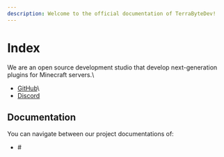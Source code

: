 ```yaml
---
description: Welcome to the official documentation of TerraByteDev!
---
```


# Index

We are an open source development studio that develop next-generation plugins for Minecraft servers.\

- [GitHub]([https://github.com/TerraByteDev](https://github.com/TerraByteDev))\
- [Discord]([https://discord.gg/SwxXMrFdjp](https://discord.gg/SwxXMrFdjp))

## Documentation

You can navigate between our project documentations of:

* \#

